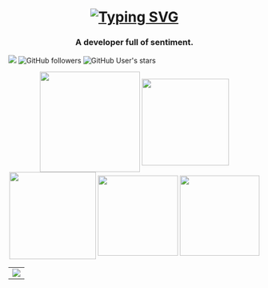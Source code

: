 <h1 align="center">
  <a href="https://www.qindalin.com/">
   <a href="https://git.io/typing-svg"><img src="https://readme-typing-svg.herokuapp.com?font=Fira+Code&size=30&pause=1000&center=true&vCenter=true&width=435&lines=Hi+%2C+I'm+Vinci" alt="Typing SVG" /></a>
  </a>
</h1>
<h3 align="center">A developer full of sentiment.</h3>

![](https://komarev.com/ghpvc/?username=Vinci-217)
![GitHub followers](https://img.shields.io/github/followers/Vinci-217?style=social)
![GitHub User's stars](https://img.shields.io/github/stars/Vinci-217?style=social)

<p align="center">
  <img height="200em" align="center" src="https://github-profile-summary-cards.vercel.app/api/cards/profile-details?username=vinci-217&include_all_commits=true&count_private=true&theme=react" />
  <img height="173.6em" align="center" src="https://github-readme-stats.vercel.app/api?username=vinci-217&include_all_commits=true&count_private=true&hide_border=true&theme=react" />
  <img height="173.6em" align="center" src="http://github-profile-summary-cards.vercel.app/api/cards/productive-time?username=vinci-217&utcOffset=8&include_all_commits=true&count_private=true&hide_border=true&theme=react" / >
  <img height="159.7em" align="center" src="https://github-readme-streak-stats.herokuapp.com/?user=vinci-217&include_all_commits=true&count_private=true&hide_border=true&theme=react" / >
  <img height="159.7em" align="center" src="https://github-readme-stats.vercel.app/api/top-langs/?username=vinci-217&layout=compact&include_all_commits=true&count_private=true&hide_border=true&theme=react" />
</p>

<table align="center">
  <tr>
    <td>
      <img src="https://github-readme-activity-graph.vercel.app/graph?username=Vinci-217" />
    </td>
  </tr>
</table>
